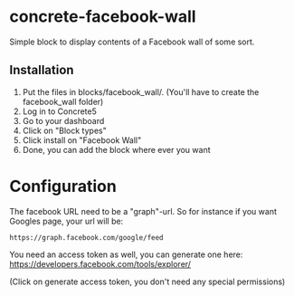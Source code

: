 concrete-facebook-wall
======================

Simple block to display contents of a Facebook wall of some sort.

Installation
------------
1. Put the files in blocks/facebook_wall/. (You'll have to create the facebook_wall folder)
2. Log in to Concrete5
3. Go to your dashboard
4. Click on "Block types"
5. Click install on "Facebook Wall"
6. Done, you can add the block where ever you want


Configuration
=
The facebook URL need to be a "graph"-url. So for instance if you want Googles page, your url will be:

    https://graph.facebook.com/google/feed

You need an access token as well, you can generate one here: https://developers.facebook.com/tools/explorer/

(Click on generate access token, you don't need any special permissions)
